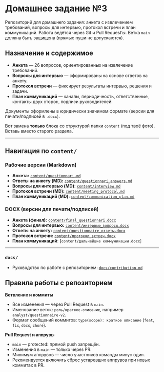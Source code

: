 # Домашнее задание №3

Репозиторий для домашнего задания: анкета с извлечением требований, вопросы для интервью, протокол встречи и план коммуникаций. Работа ведётся через Git и Pull Request’ы. Ветка `main` должна быть защищена (прямые пуши не допускаются).

## Назначение и содержимое

* **Анкета** — 26 вопросов, ориентированных на извлечение требований.
* **Вопросы для интервью** — сформированы на основе ответов на анкету.
* **Протокол встречи** — фиксирует результаты интервью, решения и задачи.
* **План коммуникаций** — каналы, периодичность, ответственные, контакты двух сторон, подписи руководителей.

Документы оформлены в юридически значимом формате (версии для печати/подписей в `.docx`).

Вот замена **только** блока со структурой папки `content` (под твоё фото). Вставь вместо старого раздела.

---

## Навигация по `content/`

### Рабочие версии (Markdown)

* **Анкета:** [`content/questionnari.md`](./content/questionnari.md)
* **Ответы на анкету (MD):** [`content/questionnari_answers.md`](./content/questionnari_answers.md)
* **Вопросы для интервью (MD):** [`content/interview.md`](./content/interview.md)
* **Протокол встречи (MD):** [`content/meeting_protocol.md`](./content/meeting_protocol.md)
* **План коммуникаций (MD):** [`content/communication_plan.md`](./content/communication_plan.md)

### DOCX (версии для печати/подписей)

* **Анкета (финал):** [`content/final_questionnari.docx`](./content/final_questionnari.docx)
* **Вопросы для интервью:** [`content/интервью_вопросы.docx`](./content/интервью_вопросы.docx)
* **Ответы на анкету:** [`content/questionnaire_ответы.docx`](./content/questionnaire_ответы.docx)
* **Протокол встречи:** [`content/протокол_встреч.docx`](./content/протокол_встреч.docx)
* **План коммуникаций:** [`content/дальнейшие коммуникации.docx`]

---

### `docs/`

* Руководство по работе с репозиторием: [`docs/contribution.md`](./docs/contribution.md)

## Правила работы с репозиторием

**Ветвление и коммиты**

* Все изменения — через Pull Request в `main`.
* Именование веток: `роль/краткое-описание`, например `analyst/questionnaire-v2`.
* Формат сообщений коммитов: `type(scope): краткое описание` (`feat`, `fix`, `docs`, `chore`).

**Pull Request и аппрувы**

* `main` — protected: прямой push запрещён.
* Изменения в `main` — только через PR.
* Минимум аппрувов — число участников команды минус один.
* Рекомендуется включить сброс устаревших аппрувов при новых коммитах в PR.

